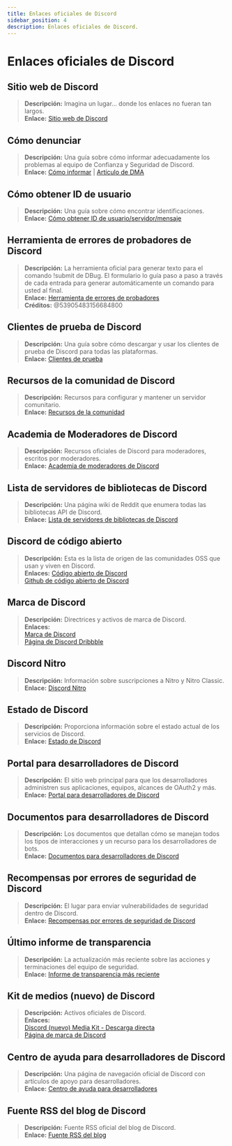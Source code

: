 ```yaml
---
title: Enlaces oficiales de Discord
sidebar_position: 4
description: Enlaces oficiales de Discord.
---
```

# Enlaces oficiales de Discord

## Sitio web de Discord

> **Descripción:** Imagina un lugar… donde los enlaces no fueran tan largos. <br/>
**Enlace:** [Sitio web de Discord](https://dis.gd/)

## Cómo denunciar

> **Descripción:** Una guía sobre cómo informar adecuadamente los problemas al equipo de Confianza y Seguridad de Discord. <br/>
**Enlace:** [Cómo informar](https://dis.gd/howtoreport) | [Artículo de DMA](https://dis.gd/dma104)

## Cómo obtener ID de usuario

> **Descripción:** Una guía sobre cómo encontrar identificaciones. <br/>
**Enlace:** [Cómo obtener ID de usuario/servidor/mensaje](https://dis.gd/findmyid)

## Herramienta de errores de probadores de Discord

> **Descripción:** La herramienta oficial para generar texto para el comando !submit de DBug. El formulario lo guía paso a paso a través de cada entrada para generar automáticamente un comando para usted al final. <br/>
**Enlace:** [Herramienta de errores de probadores](https://dis.gd/bug-tool) <br/>
**Créditos:** @53905483156684800

## Clientes de prueba de Discord

> **Descripción:** Una guía sobre cómo descargar y usar los clientes de prueba de Discord para todas las plataformas. <br/>
**Enlace:** [Clientes de prueba](https://support.discord.com/hc/en-us/articles/360035675191-Discord-Testing-Clients)

## Recursos de la comunidad de Discord

> **Descripción:** Recursos para configurar y mantener un servidor comunitario. <br/>
**Enlace:** [Recursos de la comunidad](https://discord.com/community) <br/>

## Academia de Moderadores de Discord

> **Descripción:** Recursos oficiales de Discord para moderadores, escritos por moderadores. <br/>
**Enlace:** [Academia de moderadores de Discord](https://dis.gd/moderation)

## Lista de servidores de bibliotecas de Discord

> **Descripción:** Una página wiki de Reddit que enumera todas las bibliotecas API de Discord. <br/>
**Enlace:** [Lista de servidores de bibliotecas de Discord](https://www.reddit.com/r/discordapp/wiki/developers)

## Discord de código abierto

> **Descripción:** Esta es la lista de origen de las comunidades OSS que usan y viven en Discord. <br/>
**Enlaces:**
[Código abierto de Discord](https://discord.com/open-source) <br/>
[Github de código abierto de Discord](https://github.com/discord/discord-open-source)

## Marca de Discord

> **Descripción:** Directrices y activos de marca de Discord. <br/>
**Enlaces:** <br/>
[Marca de Discord](https://discord.com/branding) <br/>
[Página de Discord Dribbble](https://discord.design/)

## Discord Nitro

> **Descripción:** Información sobre suscripciones a Nitro y Nitro Classic. <br/>
**Enlace:** [Discord Nitro](https://dis.gd/nitro)

## Estado de Discord

> **Descripción:** Proporciona información sobre el estado actual de los servicios de Discord. <br/>
**Enlace:** [Estado de Discord](https://dis.gd/status)

## Portal para desarrolladores de Discord

> **Descripción:** El sitio web principal para que los desarrolladores administren sus aplicaciones, equipos, alcances de OAuth2 y más. <br/>
**Enlace:** [Portal para desarrolladores de Discord](https://discord.com/developers/)

## Documentos para desarrolladores de Discord

> **Descripción:** Los documentos que detallan cómo se manejan todos los tipos de interacciones y un recurso para los desarrolladores de bots. <br/>
**Enlace:** [Documentos para desarrolladores de Discord](https://discord.dev/)

## Recompensas por errores de seguridad de Discord

> **Descripción:** El lugar para enviar vulnerabilidades de seguridad dentro de Discord. <br/>
**Enlace:** [Recompensas por errores de seguridad de Discord](https://discord.com/security)

## Último informe de transparencia

> **Descripción:** La actualización más reciente sobre las acciones y terminaciones del equipo de seguridad. <br/>
**Enlace:** [Informe de transparencia más reciente](https://discord.com/blog/discord-transparency-report-q1-2022)

## Kit de medios (nuevo) de Discord

> **Descripción:** Activos oficiales de Discord. <br/>
**Enlaces:** <br/>
[Discord (nuevo) Media Kit - Descarga directa](https://www.dropbox.com/sh/nabhhaq7kt59exr/AAB7U3f2pW-Jmvdul0yy7o-ia?dl=1) <br/>
[Página de marca de Discord](https://discord.com/branding)

## Centro de ayuda para desarrolladores de Discord

> **Descripción:** Una página de navegación oficial de Discord con artículos de apoyo para desarrolladores. <br/>
**Enlace:** [Centro de ayuda para desarrolladores](https://support-dev.discord.com)

## Fuente RSS del blog de Discord

> **Descripción:** Fuente RSS oficial del blog de Discord. <br/>
**Enlace:** [Fuente RSS del blog](https://discord.com/blog/rss.xml)
